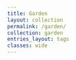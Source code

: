 ```yaml
---
title: Garden
layout: collection
permalink: /garden/
collection: garden
entries_layout: tags
classes: wide
---
```

